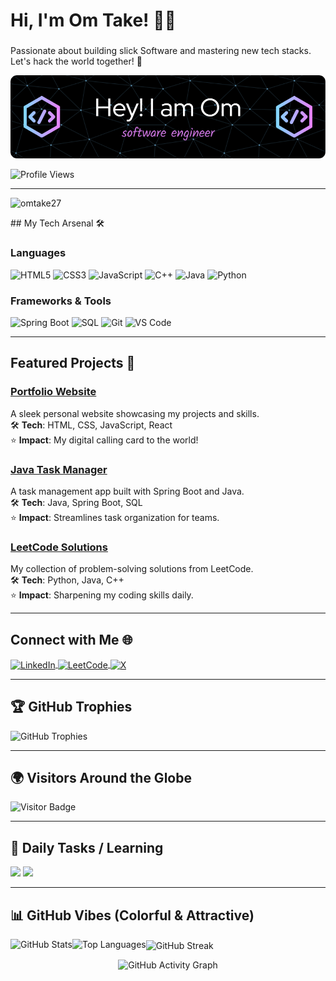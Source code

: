 <div id="particles-js"></div>

# Hi, I'm Om Take! 👨‍💻
### <span id="typewriter" style="color: #FF4500;"></span>
Passionate about building slick Software and mastering new tech stacks. Let's hack the world together! 🚀

![Profile Banner](https://github.com/OmTake27/OmTake27/blob/main/github-header-image.png)

<p align="left">
  <img src="https://komarev.com/ghpvc/?username=omtake27&label=Profile%20views&color=FF4500&style=flat" alt="Profile Views" />
</p>

---
<p align="left"> <img src="https://komarev.com/ghpvc/?username=omtake27&label=Profile%20views&color=0e75b6&style=flat" alt="omtake27" /> </p>
## My Tech Arsenal 🛠️

### Languages
<div class="language-badges">
  <img src="https://img.shields.io/badge/HTML5-FF6347?style=for-the-badge&logo=html5&logoColor=white" alt="HTML5" />
  <img src="https://img.shields.io/badge/CSS3-1E90FF?style=for-the-badge&logo=css3&logoColor=white" alt="CSS3" />
  <img src="https://img.shields.io/badge/JavaScript-FFD700?style=for-the-badge&logo=javascript&logoColor=black" alt="JavaScript" />
  <img src="https://img.shields.io/badge/C%2B%2B-00BFFF?style=for-the-badge&logo=c%2B%2B&logoColor=white" alt="C++" />
  <img src="https://img.shields.io/badge/Java-FF8C00?style=for-the-badge&logo=java&logoColor=white" alt="Java" />
  <img src="https://img.shields.io/badge/Python-8A2BE2?style=for-the-badge&logo=python&logoColor=white" alt="Python" />
</div>

### Frameworks & Tools
<div class="framework-badges">
  <img src="https://img.shields.io/badge/SpringBoot-32CD32?style=for-the-badge&logo=spring&logoColor=white" alt="Spring Boot" />
  <img src="https://img.shields.io/badge/SQL-20B2AA?style=for-the-badge&logo=mysql&logoColor=white" alt="SQL" />
  <img src="https://img.shields.io/badge/Git-DC143C?style=for-the-badge&logo=git&logoColor=white" alt="Git" />
  <img src="https://img.shields.io/badge/VS%20Code-1E90FF?style=for-the-badge&logo=visual-studio-code&logoColor=white" alt="VS Code" />
</div>

<div class="skills-radar"></div>

---

## Featured Projects 🚀

<div class="project-card">
  <h3><a href="https://github.com/OmTake27/portfolio">Portfolio Website</a></h3>
  A sleek personal website showcasing my projects and skills.<br>
  🛠️ <b>Tech</b>: HTML, CSS, JavaScript, React<br>
  ⭐ <b>Impact</b>: My digital calling card to the world!
</div>

<div class="project-card">
  <h3><a href="https://github.com/OmTake27/task-manager">Java Task Manager</a></h3>
  A task management app built with Spring Boot and Java.<br>
  🛠️ <b>Tech</b>: Java, Spring Boot, SQL<br>
  ⭐ <b>Impact</b>: Streamlines task organization for teams.
</div>

<div class="project-card">
  <h3><a href="https://github.com/OmTake27/leetcode-solutions">LeetCode Solutions</a></h3>
  My collection of problem-solving solutions from LeetCode.<br>
  🛠️ <b>Tech</b>: Python, Java, C++<br>
  ⭐ <b>Impact</b>: Sharpening my coding skills daily.
</div>

---

## Connect with Me 🌐
<p align="left">
  <a href="https://linkedin.com/in/omtake" target="_blank">
    <img align="center" src="https://img.shields.io/badge/LinkedIn-1E90FF?style=for-the-badge&logo=linkedin&logoColor=white" alt="LinkedIn" />
  </a>
  <a href="https://leetcode.com/omtake" target="_blank">
    <img align="center" src="https://img.shields.io/badge/LeetCode-FF8C00?style=for-the-badge&logo=leetcode&logoColor=black" alt="LeetCode" />
  </a>
  <a href="https://x.com/omtake27" target="_blank">
    <img align="center" src="https://img.shields.io/badge/X-000000?style=for-the-badge&logo=x&logoColor=00FF00" alt="X" />
  </a>
</p>

---

## 🏆 GitHub Trophies
<p align="left">
  <img src="https://github-profile-trophy.vercel.app/?username=omtake27&theme=radical&no-frame=true&margin-w=10" alt="GitHub Trophies" />
</p>

---

## 🌍 Visitors Around the Globe
<p align="left">
  <img src="https://visitor-badge.laobi.icu/badge?page_id=omtake27.omtake27&left_color=FF4500&right_color=32CD32" alt="Visitor Badge" />
</p>

---

## 📅 Daily Tasks / Learning
<p>
  <img src="https://img.shields.io/badge/Practice%20LeetCode%20Problems-Ongoing-FF4500?style=for-the-badge&logoColor=32CD32" />
  <img src="https://img.shields.io/badge/Learn%20Spring%20Boot%20Security-In%20Progress-8A2BE2?style=for-the-badge&logoColor=FFD700" />
</p>

---

## 📊 GitHub Vibes (Colorful & Attractive)
<p>
  <img align="left" src="https://github-readme-stats.vercel.app/api?username=omtake27&show_icons=true&hide_border=false&bg_color=1C1C1C&title_color=FF4500&icon_color=00FF00&text_color=FFD700&count_private=true" alt="GitHub Stats" />
  <img align="left" src="https://github-readme-stats.vercel.app/api/top-langs/?username=omtake27&layout=compact&hide_border=false&bg_color=1C1C1C&title_color=FF4500&text_color=FFD700" alt="Top Languages" />
</p>

<p>
  <img align="center" src="https://github-readme-streak-stats.herokuapp.com/?user=omtake27&theme=radical&fire=32CD32" alt="GitHub Streak" />
</p>

<p align="center">
  <img src="https://github-readme-activity-graph.vercel.app/graph?username=omtake27&theme=react&hide_border=false&bg_color=1C1C1C&color=FF4500&line=32CD32" alt="GitHub Activity Graph" />
</p>
